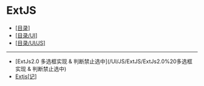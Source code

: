 # ExtJS
- [[目录]](/)
- [[目录/UI]](/UI/)
- [[目录/UI/JS]](/UI/JS/)
---
- [ExtJs2.0 多选框实现 & 判断禁止选中](/UI/JS/ExtJS/ExtJs2.0%20多选框实现 & 判断禁止选中)
- [Extjs[记]](/UI/JS/ExtJS/Extjs[记])

